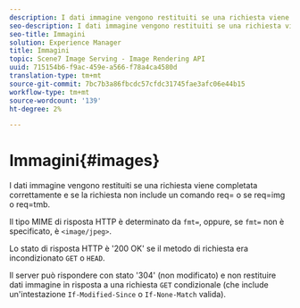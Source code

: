 ```yaml
---
description: I dati immagine vengono restituiti se una richiesta viene completata correttamente e se la richiesta non include un comando req= o se req=img o req=tmb.
seo-description: I dati immagine vengono restituiti se una richiesta viene completata correttamente e se la richiesta non include un comando req= o se req=img o req=tmb.
seo-title: Immagini
solution: Experience Manager
title: Immagini
topic: Scene7 Image Serving - Image Rendering API
uuid: 715154b6-f9ac-459e-a566-f78a4ca4580d
translation-type: tm+mt
source-git-commit: 7bc7b3a86fbcdc57cfdc31745fae3afc06e44b15
workflow-type: tm+mt
source-wordcount: '139'
ht-degree: 2%

---
```



# Immagini{#images}

I dati immagine vengono restituiti se una richiesta viene completata correttamente e se la richiesta non include un comando req= o se req=img o req=tmb.

Il tipo MIME di risposta HTTP è determinato da `fmt=`, oppure, se `fmt=` non è specificato, è `<image/jpeg>`.

Lo stato di risposta HTTP è &#39;200 OK&#39; se il metodo di richiesta era incondizionato `GET` o `HEAD`.

Il server può rispondere con stato &#39;304&#39; (non modificato) e non restituire dati immagine in risposta a una richiesta `GET` condizionale (che include un&#39;intestazione `If-Modified-Since` o `If-None-Match` valida).
